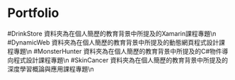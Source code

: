 # Portfolio
#DrinkStore 資料夾為在個人簡歷的教育背景中所提及的Xamarin課程專題\n
#DynamicWeb 資料夾為在個人簡歷的教育背景中所提及的動態網頁程式設計課程專題\n
#MonsterHunter 資料夾為在個人簡歷的教育背景中所提及的C#物件導向程式設計課程專題\n
#SkinCancer 資料夾為在個人簡歷的教育背景中所提及的深度學習概論與應用課程專題\n
